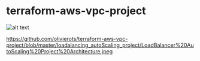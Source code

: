 # terraform-aws-vpc-project


![alt text](https://github.com/olivierots/terraform-aws-vpc-project/blob/master/loadalancing_autoScaling_project/LoadBalancer%20AutoScaling%20Project%20Architecture.jpeg "VPC Architecture")




https://github.com/olivierots/terraform-aws-vpc-project/blob/master/loadalancing_autoScaling_project/LoadBalancer%20AutoScaling%20Project%20Architecture.jpeg
